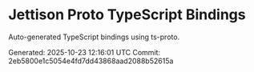 # Jettison Proto TypeScript Bindings

Auto-generated TypeScript bindings using ts-proto.

Generated: 2025-10-23 12:16:01 UTC
Commit: 2eb5800e1c5054e4fd7dd43868aad2088b52615a
